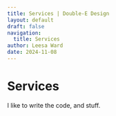 ```yaml
---
title: Services | Double-E Design
layout: default
draft: false
navigation:
  title: Services
author: Leesa Ward
date: 2024-11-08
---
```


# Services

I like to write the code, and stuff.